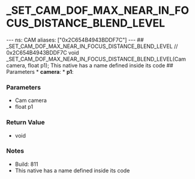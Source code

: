 # _SET_CAM_DOF_MAX_NEAR_IN_FOCUS_DISTANCE_BLEND_LEVEL

--- ns: CAM aliases: ["0x2C654B4943BDDF7C"] --- ## _SET_CAM_DOF_MAX_NEAR_IN_FOCUS_DISTANCE_BLEND_LEVEL  // 0x2C654B4943BDDF7C void _SET_CAM_DOF_MAX_NEAR_IN_FOCUS_DISTANCE_BLEND_LEVEL(Cam camera, float p1);  This native has a name defined inside its code  ## Parameters * **camera**: * **p1**:

### Parameters
* Cam camera
* float p1

### Return Value
* void

### Notes
* Build: 811
* This native has a name defined inside its code


